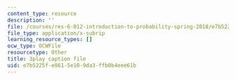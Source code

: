 ```yaml
---
content_type: resource
description: ''
file: /courses/res-6-012-introduction-to-probability-spring-2018/e7b5225fe8615e109da3ffb0b4eee61b_uGGTX2ypzKI.vtt
file_type: application/x-subrip
learning_resource_types: []
ocw_type: OCWFile
resourcetype: Other
title: 3play caption file
uid: e7b5225f-e861-5e10-9da3-ffb0b4eee61b
---
```

